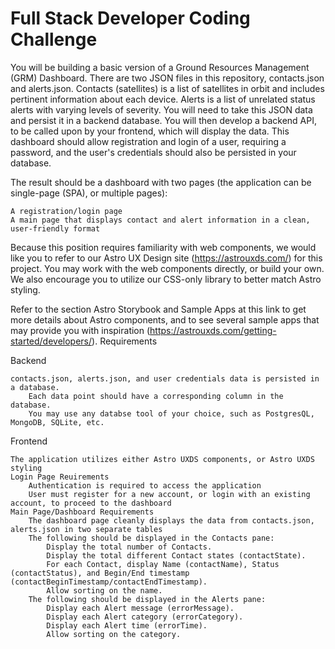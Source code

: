 # Full Stack Developer Coding Challenge

You will be building a basic version of a Ground Resources Management (GRM) Dashboard. There are two JSON files in this repository, contacts.json and alerts.json. Contacts (satellites) is a list of satellites in orbit and includes pertinent information about each device. Alerts is a list of unrelated status alerts with varying levels of severity. You will need to take this JSON data and persist it in a backend database. You will then develop a backend API, to be called upon by your frontend, which will display the data. This dashboard should allow registration and login of a user, requiring a password, and the user's credentials should also be persisted in your database.

The result should be a dashboard with two pages (the application can be single-page (SPA), or multiple pages):

    A registration/login page
    A main page that displays contact and alert information in a clean, user-friendly format

Because this position requires familiarity with web components, we would like you to refer to our Astro UX Design site (https://astrouxds.com/) for this project. You may work with the web components directly, or build your own. We also encourage you to utilize our CSS-only library to better match Astro styling.

Refer to the section Astro Storybook and Sample Apps at this link to get more details about Astro components, and to see several sample apps that may provide you with inspiration (https://astrouxds.com/getting-started/developers/).
Requirements

Backend

    contacts.json, alerts.json, and user credentials data is persisted in a database.
        Each data point should have a corresponding column in the database.
        You may use any databse tool of your choice, such as PostgresQL, MongoDB, SQLite, etc.

Frontend

    The application utilizes either Astro UXDS components, or Astro UXDS styling
    Login Page Reuirements
        Authentication is required to access the application
        User must register for a new account, or login with an existing account, to proceed to the dashboard
    Main Page/Dashboard Requirements
        The dashboard page cleanly displays the data from contacts.json, alerts.json in two separate tables
        The following should be displayed in the Contacts pane:
            Display the total number of Contacts.
            Display the total different Contact states (contactState).
            For each Contact, display Name (contactName), Status (contactStatus), and Begin/End timestamp (contactBeginTimestamp/contactEndTimestamp).
            Allow sorting on the name.
        The following should be displayed in the Alerts pane:
            Display each Alert message (errorMessage).
            Display each Alert category (errorCategory).
            Display each Alert time (errorTime).
            Allow sorting on the category.
